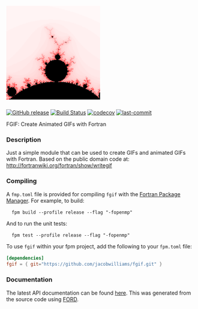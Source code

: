 ![fgif](media/mandelbrot.gif)
============

[![GitHub release](https://img.shields.io/github/release/jacobwilliams/fgif.svg)](https://github.com/jacobwilliams/fgif/releases/latest)
[![Build Status](https://github.com/jacobwilliams/fgif/actions/workflows/CI.yml/badge.svg)](https://github.com/jacobwilliams/fgif/actions)
[![codecov](https://codecov.io/gh/jacobwilliams/fgif/branch/master/graph/badge.svg?token=43HK33CSMY)](https://codecov.io/gh/jacobwilliams/fgif)
[![last-commit](https://img.shields.io/github/last-commit/jacobwilliams/fgif)](https://github.com/jacobwilliams/fgif/commits/master)

FGIF: Create Animated GIFs with Fortran

### Description

Just a simple module that can be used to create GIFs and animated GIFs with Fortran.
Based on the public domain code at: http://fortranwiki.org/fortran/show/writegif

### Compiling

A `fmp.toml` file is provided for compiling `fgif` with the [Fortran Package Manager](https://github.com/fortran-lang/fpm). For example, to build:

```
  fpm build --profile release --flag "-fopenmp"
```

And to run the unit tests:

```
  fpm test --profile release --flag "-fopenmp"
```

To use `fgif` within your fpm project, add the following to your `fpm.toml` file:
```toml
[dependencies]
fgif = { git="https://github.com/jacobwilliams/fgif.git" }
```

### Documentation

The latest API documentation can be found [here](http://jacobwilliams.github.io/fgif/). This was generated from the source code using [FORD](https://github.com/Fortran-FOSS-Programmers/ford).

